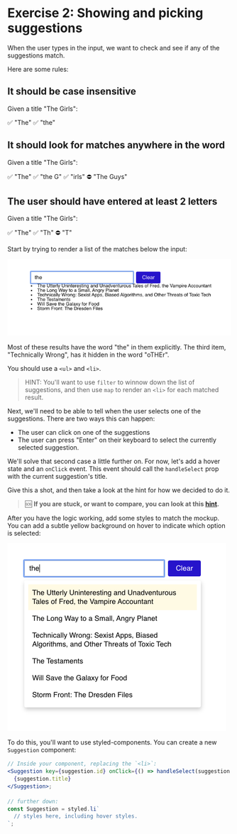 # Exercise 2: Showing and picking suggestions

When the user types in the input, we want to check and see if any of the suggestions match.

Here are some rules:

## It should be case insensitive

Given a title "The Girls":

✅ "The"
✅ "the"

## It should look for matches anywhere in the word

Given a title "The Girls":

✅ "The"
✅ "the G"
✅ "irls"
⛔️ "The Guys"

## The user should have entered at least 2 letters

Given a title "The Girls":

✅ "The"
✅ "Th"
⛔️ "T"

Start by trying to render a list of the matches below the input:

![working demo](./__lecture/assets/unstyled-filtered-items.png)

Most of these results have the word "the" in them explicitly. The third item, "Technically Wrong", has it hidden in the word "oTHEr".

You should use a `<ul>` and `<li>`.

> HINT: You'll want to use `filter` to winnow down the list of suggestions, and then use `map` to render an `<li>` for each matched result.

Next, we'll need to be able to tell when the user selects one of the suggestions. There are two ways this can happen:

- The user can click on one of the suggestions
- The user can press "Enter" on their keyboard to select the currently selected suggestion.

We'll solve that second case a little further on. For now, let's add a hover state and an `onClick` event. This event should call the `handleSelect` prop with the current suggestion's title.

Give this a shot, and then take a look at the hint for how we decided to do it.

> 🆘 **If you are stuck, or want to compare, you can look at this [hint](./_hints/hint-2.md).**

After you have the logic working, add some styles to match the mockup. You can add a subtle yellow background on hover to indicate which option is selected:

![working demo](./__lecture/assets/suggestion-init-styles.png)

To do this, you'll want to use styled-components. You can create a new `Suggestion` component:

```jsx
// Inside your component, replacing the `<li>`:
<Suggestion key={suggestion.id} onClick={() => handleSelect(suggestion.title)}>
  {suggestion.title}
</Suggestion>;

// further down:
const Suggestion = styled.li`
  // styles here, including hover styles.
`;
```
